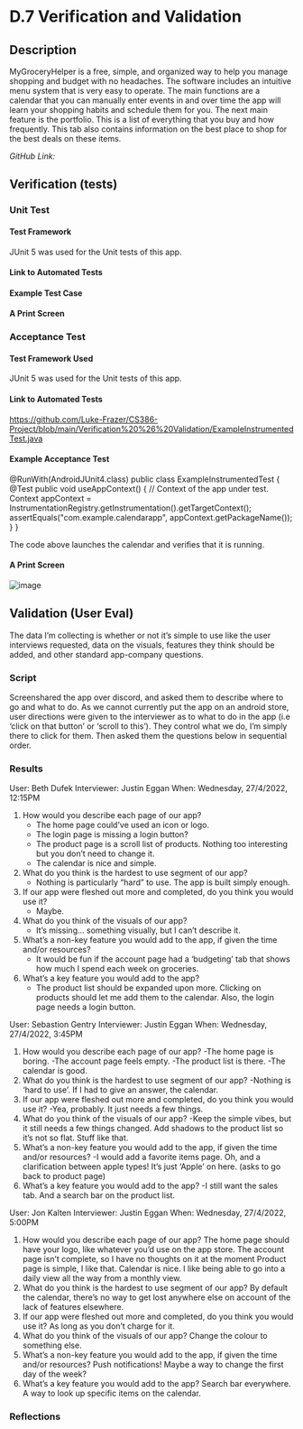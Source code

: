 # D.7 Verification and Validation #

## Description ##

MyGroceryHelper is a free, simple, and organized way to help you manage shopping and budget with no headaches. The software includes an intuitive menu system that is very easy to operate. The main functions are a calendar that you can manually enter events in and over time the app will learn your shopping habits and schedule them for you. The next main feature is the portfolio. This is a list of everything that you buy and how frequently. This tab also contains information on the best place to shop for the best deals on these items.

*GitHub Link:*

## Verification (tests) ##

### Unit Test ###

#### Test Framework ####

JUnit 5 was used for the Unit tests of this app.

#### Link to Automated Tests ####

#### Example Test Case ####

#### A Print Screen ####

### Acceptance Test ###

#### Test Framework Used ####

JUnit 5 was used for the Unit tests of this app.

#### Link to Automated Tests ####

https://github.com/Luke-Frazer/CS386-Project/blob/main/Verification%20%26%20Validation/ExampleInstrumentedTest.java

#### Example Acceptance Test ####

@RunWith(AndroidJUnit4.class)
public class ExampleInstrumentedTest {
    @Test
    public void useAppContext() {
        // Context of the app under test.
        Context appContext = InstrumentationRegistry.getInstrumentation().getTargetContext();
        assertEquals("com.example.calendarapp", appContext.getPackageName());
    }
}

The code above launches the calendar and verifies that it is running.

#### A Print Screen ####

![image](https://user-images.githubusercontent.com/71099197/165417331-f2aaa3dd-933c-4e31-b358-373e84da1825.png)

## Validation (User Eval) ##

The data I’m collecting is whether or not it’s simple to use like the user interviews requested, data on the visuals, features they think should be added, and other standard app-company questions. 

### Script ###

Screenshared the app over discord, and asked them to describe where to go and what to do. As we cannot currently put the app on an android store, user directions were given to the interviewer as to what to do in the app (i.e ‘click on that button’ or ‘scroll to this’). They control what we do, I’m simply there to click for them. Then asked them the questions below in sequential order.

### Results ###

User: Beth Dufek
Interviewer: Justin Eggan
When: Wednesday, 27/4/2022, 12:15PM

1) How would you describe each page of our app?
    - The home page could’ve used an icon or logo.
    - The login page is missing a login button?
    - The product page is a scroll list of products. Nothing too interesting but you don’t need to change it.
    - The calendar is nice and simple.
2) What do you think is the hardest to use segment of our app?
    - Nothing is particularly “hard” to use. The app is built simply enough.
3) If our app were fleshed out more and completed, do you think you would use it?
    - Maybe. 
4) What do you think of the visuals of our app?
    - It’s missing… something visually, but I can’t describe it.
5) What’s a non-key feature you would add to the app, if given the time and/or resources?
    - It would be fun if the account page had a ‘budgeting’ tab that shows how much I spend each week on groceries. 
6) What’s a key feature you would add to the app?
    - The product list should be expanded upon more. Clicking on products should let me add them to the calendar. Also, the login page needs a login button.


User: Sebastion Gentry
Interviewer: Justin Eggan
When: Wednesday, 27/4/2022, 3:45PM

1) How would you describe each page of our app?
    -The home page is boring.
    -The account page feels empty.
    -The product list is there.
    -The calendar is good.
2) What do you think is the hardest to use segment of our app?
     -Nothing is ‘hard to use’. If I had to give an answer, the calendar.
3) If our app were fleshed out more and completed, do you think you would use it?
    -Yea, probably. It just needs a few things.
4) What do you think of the visuals of our app?
    -Keep the simple vibes, but it still needs a few things changed. Add shadows to the product list so it’s not so flat. Stuff like that.
5) What’s a non-key feature you would add to the app, if given the time and/or resources?
    -I would add a favorite items page. Oh, and a clarification between apple types! It’s just ‘Apple’ on here. (asks to go back to product page)
6) What’s a key feature you would add to the app?
    -I still want the sales tab. And a search bar on the product list.

User: Jon Kalten
Interviewer: Justin Eggan
When: Wednesday, 27/4/2022, 5:00PM

1) How would you describe each page of our app?
    The home page should have your logo, like whatever you’d use on the app store.
    The account page isn’t complete, so I have no thoughts on it at the moment
    Product page is simple, I like that.
    Calendar is nice. I like being able to go into a daily view all the way from a monthly view.
2) What do you think is the hardest to use segment of our app?
    By default the calendar, there’s no way to get lost anywhere else on account of the lack of features elsewhere.
3) If our app were fleshed out more and completed, do you think you would use it?
    As long as you don’t charge for it.
4) What do you think of the visuals of our app?
    Change the colour to something else.
5) What’s a non-key feature you would add to the app, if given the time and/or resources?
    Push notifications! Maybe a way to change the first day of the week? 
6) What’s a key feature you would add to the app?
    Search bar everywhere. A way to look up specific items on the calendar. 


### Reflections ###
